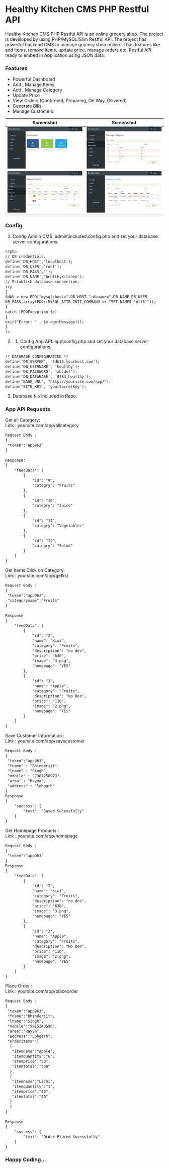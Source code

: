 # Healthy Kitchen CMS PHP Restful API

Healthy Kitchen CMS PHP Restful API is an online grocery shop. The project is developed by using PHP/MySQL/Slim Restful API. The project has powerful backend CMS to manage grocery shop online. it has features like add items, remove items, update price, manage orders etc. Restful API ready to embed in Application using JSON data.

### Features

- Powerful Dashboard
- Add , Manage Items
- Add , Manage Category
- Update Price
- View Orders (Confirmed, Preparing, On Way, Dilivered)
- Generate Bills
- Manage Customers

| Screenshot | Screenshot |
| --------------------- | -------------------- |
| <img src="/sc/1.PNG"> | <img src="/sc/2.PNG"> |
| <img src="/sc/3.PNG">| <img src="/sc/4.PNG"> |

### Config

1. Config Admin CMS. admin\includes\config.php and set your database server configurations.

```
<?php 
// DB credentials.
define('DB_HOST','localhost');
define('DB_USER','root');
define('DB_PASS','');
define('DB_NAME','healthykitchen');
// Establish database connection.
try
{
$dbh = new PDO("mysql:host=".DB_HOST.";dbname=".DB_NAME,DB_USER, DB_PASS,array(PDO::MYSQL_ATTR_INIT_COMMAND => "SET NAMES 'utf8'"));
}
catch (PDOException $e)
{
exit("Error: " . $e->getMessage());
}
?>
```

2. 1. Config App API. app\config.php and set your database server configurations.

```
/* DATABASE CONFIGURATION */
define('DB_SERVER', 'fdb16.yourhost.com');
define('DB_USERNAME', 'healthy');
define('DB_PASSWORD', 'abcdef');
define('DB_DATABASE', '0783_healthy');
define("BASE_URL", "http://yoursite.com/app/");
define("SITE_KEY", 'yourSecretKey');
```

3. Database file included in Repo.

### App API Requests

Get all Category:  
Link : yoursite.com/app/allcategory 

```
Request Body :
{ 
 "token":"app963" 
} 

Response: 
{ 
    "feedData": [ 
        { 
            "id": "9", 
            "categry": "Fruits" 
        }, 
        { 
            "id": "10", 
            "categry": "Juice" 
        }, 
        { 
            "id": "11", 
            "categry": "Vegetables" 
        }, 
        { 
            "id": "12", 
            "categry": "Salad" 
        } 
    ] 
} 
```
Get Items Click on Category:  
Link : yoursite.com/app/getlist  

```
Request Body : 
{ 
 "token":"app963", 
 "categoryname":"Fruits" 
}  

Response 
{ 
    "feedData": [ 
        { 
            "id": "2", 
            "name": "Kiwi", 
            "category": "Fruits", 
            "description": "no des", 
            "price": "630", 
            "image": "3.png", 
            "homepage": "YES" 
        }, 
        { 
            "id": "3", 
            "name": "Apple", 
            "category": "Fruits", 
            "description": "No Des", 
            "price": "110", 
            "image": "2.png", 
            "homepage": "YES" 
        } 
    ] 
} 

```
Save Customer Information :  
Link : yoursite.com/app/savecustomer 

```
Request Body : 
{ 
 "token":"app963", 
 "fname" : "Bhinderjit", 
 "lname" : "Singh", 
 "mobile" : "7307258973", 
 "area" : "Rayya", 
 "address" : "lohgarh" 
} 
Response 
{ 
    "success": { 
        "text": "Saved Sucessfully" 
    } 
}
```
Get Homepage Products :  
Link : yoursite.com/app/homepage 

```
Request Body : 
{ 
 "token":"app963" 
} 
Response 
{ 
    "feedData": [ 
        { 
            "id": "2", 
            "name": "Kiwi", 
            "category": "Fruits", 
            "description": "no des", 
            "price": "630", 
            "image": "3.png", 
            "homepage": "YES" 
        }, 
        { 
            "id": "3", 
            "name": "Apple", 
            "category": "Fruits", 
            "description": "No Des", 
            "price": "110", 
            "image": "2.png", 
            "homepage": "YES" 
        } 
    ] 
} 
```
Place Order :  
Link : yoursite.com/app/placeorder 

```
Request Body : 
{ 
 "token":"app963", 
 "fname":"bhinderjit", 
 "lname":"Singh", 
 "mobile":"9915248596", 
 "area":"Rayya", 
 "address":"Lohgarh", 
 "orderitems":[ 
  { 
   "itemname":"Apple", 
   "itemquantity":"6", 
   "itemprice":"50", 
   "itemtotal":"300" 
  }, 
  { 
   "itemname":"Lichi", 
   "itemquantity":"1", 
   "itemprice":"40", 
   "itemtotal":"40" 
  } 
  ] 
} 
 
Response 
{ 
    "success": { 
        "text": "Order Placed Sucessfully" 
    } 
} 
```

### Happy Coding...
